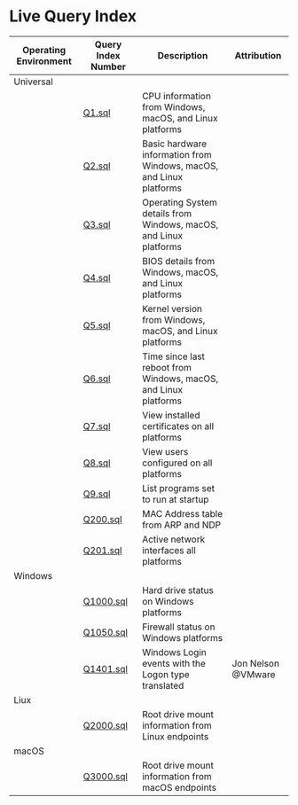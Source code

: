# Live Query Index

| Operating Environment | Query Index Number | Description | Attribution |
| --------------------- | ------------------ | ----------- | ----------- |
| Universal | | | |
| | [Q1.sql](Universal_Q1-999/Q1.sql) | CPU information from Windows, macOS, and Linux platforms | |
| | [Q2.sql](Universal_Q1-999/Q2.sql) | Basic hardware information from Windows, macOS, and Linux platforms | |
| | [Q3.sql](Universal_Q1-999/Q3.sql) | Operating System details from Windows, macOS, and Linux platforms | |
| | [Q4.sql](Universal_Q1-999/Q4.sql) | BIOS details from Windows, macOS, and Linux platforms | |
| | [Q5.sql](Universal_Q1-999/Q5.sql) | Kernel version from Windows, macOS, and Linux platforms | |
| | [Q6.sql](Universal_Q1-999/Q6.sql) | Time since last reboot from Windows, macOS, and Linux platforms | |
| | [Q7.sql](Universal_Q1-999/Q7.sql) | View installed certificates on all platforms | |
| | [Q8.sql](Universal_Q1-999/Q8.sql) | View users configured on all platforms | |
| | [Q9.sql](Universal_Q1-999/Q9.sql) | List programs set to run at startup | |
| | [Q200.sql](Universal_Q1-999/Q200.sql) | MAC Address table from ARP and NDP | |
| | [Q201.sql](Universal_Q1-999/Q201.sql) | Active network interfaces all platforms | |
| Windows | | | |
| | [Q1000.sql](Windows_Q1000-1999/Q1000.sql) | Hard drive status on Windows platforms | |
| | [Q1050.sql](Windows_Q1000-1999/Q1050.sql) | Firewall status on Windows platforms | |
| | [Q1401.sql](Windows_Q1000-1999/Q1401.sql) | Windows Login events with the Logon type translated | Jon Nelson @VMware |
| Liux | | | |
| | [Q2000.sql](Linux_Q2000-2999/Q2000.sql) | Root drive mount information from Linux endpoints | |
| macOS | | | |
| | [Q3000.sql](macOS_Q3000-3999/Q3000.sql) | Root drive mount information from macOS endpoints | |